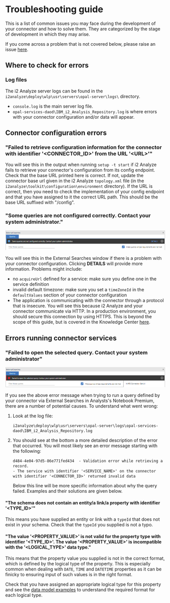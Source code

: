 # Troubleshooting guide
This is a list of common issues you may face during the development of your
connector and how to solve them. They are categorized by the stage of
development in which they may arise.

If you come across a problem that is not covered below, please raise an issue
[here](https://github.com/IBM-i2/Analyze-Connect/issues).

## Where to check for errors
### Log files
The i2 Analyze server logs can be found in the
`i2analyze\deploy\wlp\usr\servers\opal-server\logs\` directory.
- `console.log` is the main server log file.
- `opal-services-daod\IBM_i2_Analysis_Repository.log` is where errors with your
  connector configuration and/or data will appear.

## Connector configuration errors
###  "Failed to retrieve configuration information for the connector with identifier '\<CONNECTOR_ID\>' from the URL '\<URL\>'"
You will see this in the output when running `setup -t start` if i2 Analyze fails to
retrieve your connector's configuration from its config endpoint. Check that
the base URL printed here is correct. If not, update the connector base url
given in the i2 Analyze `topology.xml` file (in the
`i2analyze\toolkit\configuration\environment` directory). If the URL is correct,
then you need to check the implementation of your config endpoint and that you
have assigned to it the correct URL path. This should be the base URL suffixed with
"/config".

### "Some queries are not configured correctly. Contact your system administrator.‬"

![Some queries are not configured correctly](images/queries-not-configured-correctly.png)

You will see this in the External Searches window if there is a problem with
your connector configuration. Clicking **DETAILS** will provide more information.
Problems might include:
- no `acquireUrl` defined for a service: make sure you define one in the service
  definition
- invalid default timezone: make sure you set a `timeZoneId` in the
  `defaultValues` section of your connector configuration
- The application is communicating with the connector through a protocol that is
  insecure. You will see this because i2 Analyze and your connector communicate
  via HTTP. In a production environment, you should secure this connection by
  using HTTPS. This is beyond the scope of this guide, but is covered in the
  Knowledge Center
  [here](https://www.ibm.com/support/knowledgecenter/en/SSXVTH_latest/com.ibm.i2.eia.go.live.doc/t_connect_security.html).

## Errors running connector services
### "Failed to open the selected query. Contact your system administrator"

![Failed to open the selected query](images/failed-to-open-query.png)

If you see the above error message when trying to run a query defined by your
connector via External Searches in Analysts's Notebook Premium, there are a
number of potential causes. To understand what went wrong:
1. Look at the log file:
   ```
   i2analyze\deploy\wlp\usr\servers\opal-server\logs\opal-services-daod\IBM_i2_Analysis_Repository.log
   ```
2. You should see at the bottom a more detailed description of the error that occurred.
   You will most likely see an error message starting with the following:
    ```
    d484-4e04-97d5-86e771fed434  - Validation error while retrieving a record.
    - The service with identifier '<SERVICE_NAME>' on the connector with identifier '<CONNECTOR_ID>' returned invalid data
    ```
    Below this line will be more specific information about why the query failed.
    Examples and their solutions are given below.

#### "The schema does not contain an entity/a link/a property with identifier '\<TYPE_ID\>'"
This means you have supplied an entity or link with a `typeId` that does not
exist in your schema. Check that the `typeId` you supplied is not a typo.

#### "The value '\<PROPERTY_VALUE\>' is not valid for the property type with identifier '\<TYPE_ID\>'. The value '\<PROPERTY_VALUE\>' is incompatible with the '\<LOGICAL_TYPE\>' data type."
This means that the property value you supplied is not in the correct format,
which is defined by the logical type of the property. This is especially common
when dealing with `DATE`, `TIME` and `DATETIME` properties as it can
be finicky to ensuring input of such values is in the right format. 

Check that you have
assigned an appropriate logical type for this property and see the
[data model examples](./data-model.md) to understand the required format for
each logical type.
